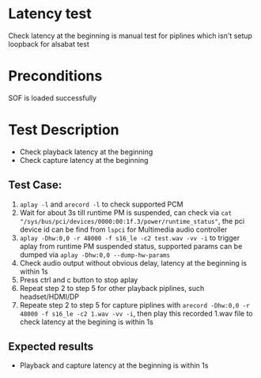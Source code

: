 # Latency test
Check latency at the beginning is manual test for piplines which isn't setup loopback for alsabat test

# Preconditions
SOF is loaded successfully

# Test Description
* Check playback latency at the beginning
* Check capture latency at the beginning

## Test Case:
1. `aplay -l` and `arecord -l` to check supported PCM
2. Wait for about 3s till runtime PM is suspended, can check via `cat "/sys/bus/pci/devices/0000:00:1f.3/power/runtime_status"`, the pci device id can be find from `lspci` for Multimedia audio controller
3. `aplay -Dhw:0,0 -r 48000 -f s16_le -c2 test.wav -vv -i` to trigger aplay from runtime PM suspended status, supported params can be dumped via `aplay -Dhw:0,0 --dump-hw-params`
4. Check audio output without obvious delay, latency at the beginning is within 1s
5. Press ctrl and c button to stop aplay
6. Repeat step 2 to step 5 for other playback piplines, such headset/HDMI/DP
7. Repeate step 2 to step 5 for capture piplines with `arecord -Dhw:0,0 -r 48000 -f s16_le -c2 1.wav -vv -i`, then play this recorded 1.wav file to check latency at the begining is within 1s


## Expected results
* Playback and capture latency at the beginning is within 1s
